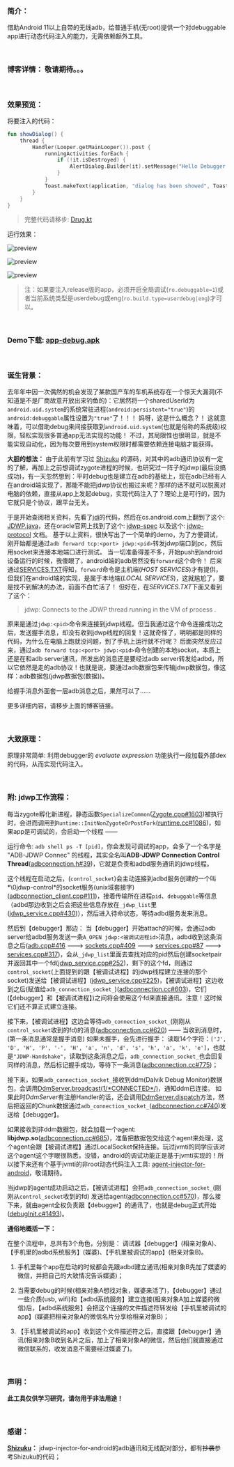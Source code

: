 ### 简介：
借助Android 11以上自带的无线adb，给普通手机(无root)提供一个对debuggable app进行动态代码注入的能力，无需依赖额外工具。

<br/>

### 博客详情： 敬请期待。。。

<br/>

### 效果预览：

将要注入的代码：

```kotlin
fun showDialog() {
    thread {
        Handler(Looper.getMainLooper()).post {
            runningActivities.forEach {
                if (!it.isDestroyed) {
                    AlertDialog.Builder(it).setMessage("Hello Debugger from $application").setPositiveButton("close", null).show()
                }
            }
            Toast.makeText(application, "dialog has been showed", Toast.LENGTH_LONG).show()
        }
    }
}
```


>完整代码请移步: [Drug.kt](https://github.com/wuyr/jdwp-injector-for-android/blob/master/app/src/main/java/com/wuyr/jdwp_injector_test/Drug.kt)


运行效果：


![preview](https://github.com/wuyr/jdwp-injector-for-android/raw/main/previews/1.gif)

![preview](https://github.com/wuyr/jdwp-injector-for-android/raw/main/previews/2.gif)

![preview](https://github.com/wuyr/jdwp-injector-for-android/raw/main/previews/3.gif)


>注：如果要注入release版的app，必须开启全局调试(`ro.debuggable=1`)或者当前系统类型是userdebug或eng(`ro.build.type=userdebug|eng`)才可以。

<br/>

### Demo下载: [app-debug.apk](https://github.com/wuyr/jdwp-injector-for-android/raw/main/app-debug.apk)

<br/>

### 诞生背景：
去年年中因一次偶然的机会发现了某款国产车的车机系统存在一个惊天大漏洞(不知道是不是厂商故意开放出来钓鱼的)：它居然将一个sharedUserId为`android.uid.system`的系统常驻进程(`android:persistent="true"`)的`android:debuggable`属性设置为`"true"`了！！！
妈呀，这是什么概念？！ 这就意味着，可以借助debug来间接获取到`android.uid.system`(也就是俗称的系统级)权限，轻松实现很多普通app无法实现的功能！
不过，其局限性也很明显，就是不能实现自动化，因为每次要用到system权限时都需要依赖连接电脑才能获得。

**大胆的想法：** 由于此前有学习过 [Shizuku](https://github.com/RikkaApps/Shizuku) 的源码，对其中的adb通讯协议有一定的了解，再加上之前想调试zygote进程的时候，也研究过一阵子的jdwp(最后没搞成功)，有一天忽然想到：平时debug也是建立在adb的基础上，现在adb已经有人在android端实现了，那能不能把jdwp协议也搬过来呢？那样的话不就可以脱离对电脑的依赖，直接从app上发起debug，实现代码注入了？理论上是可行的，因为它就只是个协议，跟平台无关。

于是开始查阅相关资料，先看了[jdi](https://aosp.app/android-11.0.0_r1/xref/external/oj-libjdwp/)的代码，然后在cs.android.com上翻到了这个: [JDWP.java](https://cs.android.com/android/platform/superproject/main/+/main:out/soong/.intermediates/external/oj-libjdwp/jdwp_generated_java/gen/JDWP.java)，还在oracle官网上找到了这个: [jdwp-spec](https://docs.oracle.com/javase/8/docs/technotes/guides/jpda/jdwp-spec.html) 以及这个: [jdwp-protocol](https://docs.oracle.com/javase/8/docs/platform/jpda/jdwp/jdwp-protocol.html)  文档。
基于以上资料，很快写出了一个简单的demo，为了方便调试，刚开始都是通过`adb forward tcp:<port> jdwp:<pid>`转发jdwp端口到pc，然后用socket来连接本地端口进行测试。
当一切准备得差不多，开始push到android设备运行的时候，我傻眼了，android端的adb居然没有`forward`这个命令！
后来通过[SERVICES.TXT](https://aosp.app/android-11.0.0_r1/xref/system/core/adb/SERVICES.TXT#219)得知，`forward`命令是主机端(*HOST SERVICES*)才有提供，但我们在android端的实现，是属于本地端(*LOCAL SERVICES*)，这就尴尬了，要是找不到解决的办法，前面不白忙活了！
但好在，在*SERVICES.TXT*下面又看到了这个：
>jdwp:<pid>
>Connects to the JDWP thread running in the VM of process <pid>.

原来是通过`jdwp:<pid>`命令来连接到jdwp线程。但当我通过这个命令连接成功之后，发送握手消息，却没有收到jdwp线程的回复！这就奇怪了，明明都是同样的代码，为什么在电脑上跑就没问题，到了手机上运行就不行呢？
后面突然反应过来，通过`adb forward tcp:<port> jdwp:<pid>`命令创建的本地socket，本质上还是在和adb server通讯，所发出的消息还是要经过adb server转发给adbd，所以它依然是走的adb协议！也就是说，要通过adb数据包来传输jdwp数据包，像这样：adb数据包(jdwp数据包(数据))。

给握手消息外面套一层adb消息之后，果然可以了……

更多详细内容，请移步上面的博客链接。

<br/>

### 大致原理：
原理非常简单: 利用debugger的 *evaluate expression* 功能执行一段加载外部dex的代码，从而实现代码注入。

<br/>

### 附: jdwp工作流程：
每当zygote孵化新进程，静态函数`SpecializeCommon`([Zygote.cpp#1603](https://aosp.app/android-11.0.0_r1/xref/frameworks/base/core/jni/com_android_internal_os_Zygote.cpp#1603))被执行时，会进而调用到`Runtime::InitNonZygoteOrPostFork`([runtime.cc#1086](https://aosp.app/android-11.0.0_r1/xref/art/runtime/runtime.cc#1086))，如果app是可调试的，会启动一个线程 ——

运行命令: `adb shell ps -T [pid]`，你会发现可调试的app，会多了一个名字是 "ADB-JDWP Connec" 的线程，其实全名叫**ADB-JDWP Connection Control Thread**([adbconnection.h#39](https://aosp.app/android-11.0.0_r1/xref/art/adbconnection/adbconnection.h#39))，它就是负责和adbd服务通讯的jdwp线程。

这个线程在启动之后，(`control_socket`)会主动连接到adbd服务创建的一个叫*\0jdwp-control*的socket服务(unix域套接字)([adbconnection_client.cpp#111](https://aosp.app/android-11.0.0_r1/xref/system/core/adb/libs/adbconnection/adbconnection_client.cpp#111))，接着传输所在进程`pid`、`debuggable`等信息（adbd那边收到之后会把这些信息存放在`_jdwp_list`里([jdwp_service.cpp#430](https://aosp.app/android-11.0.0_r1/xref/system/core/adb/daemon/jdwp_service.cpp#430))），然后进入待命状态，等待adbd服务发来消息。

然后到【debugger】那边：
当【debugger】开始attach的时候，会通过adb server给adbd服务发送一条`A_OPEN jdwp:<被调试进程id>`消息，adbd收到这条消息之后([adb.cpp#416](https://aosp.app/android-11.0.0_r1/xref/system/core/adb/adb.cpp#416) ---> [sockets.cpp#409](https://aosp.app/android-11.0.0_r1/xref/system/core/adb/sockets.cpp#409) ---> [services.cpp#87](https://aosp.app/android-11.0.0_r1/xref/system/core/adb/services.cpp#87) ---> [services.cpp#317](https://aosp.app/android-11.0.0_r1/xref/system/core/adb/daemon/services.cpp#317))，会从`_jdwp_list`里面去查找对应的pid然后创建socketpair并返回其中一个fd([jdwp_service.cpp#252](https://aosp.app/android-11.0.0_r1/xref/system/core/adb/daemon/jdwp_service.cpp#252))，剩下的这个fd，则通过`control_socket`(上面提到的跟【被调试进程】的jdwp线程建立连接的那个socket)发送给【被调试进程】([jdwp_service.cpp#225](https://aosp.app/android-11.0.0_r1/xref/system/core/adb/daemon/jdwp_service.cpp#225))，【被调试进程】这边收到之后(赋值给`adb_connection_socket_`)([adbconnection.cc#603](https://aosp.app/android-11.0.0_r1/xref/art/adbconnection/adbconnection.cc#603))，它们(【debugger】和【被调试进程】)之间将会使用这个fd来直接通讯。注意！这时候它们还不算正式建立连接。

接下来，【被调试进程】这边会等待`adb_connection_socket_`(刚刚从`control_socket`收到的fd)的消息([adbconnection.cc#620](https://aosp.app/android-11.0.0_r1/xref/art/adbconnection/adbconnection.cc#620)) ——
当收到消息时，(第一条消息通常是握手消息) 如果未握手，会先进行握手：
读取14个字符：`['J', 'D', 'W', 'P', '-', 'H', 'a', 'n', 'd', 's', 'h', 'a', 'k', 'e']`，也就是`"JDWP-Handshake"`，读取到这条消息之后，`adb_connection_socket_`也会回复同样的消息，然后标记握手成功，等待下一条消息([adbconnection.cc#775](https://aosp.app/android-11.0.0_r1/xref/art/adbconnection/adbconnection.cc#775))；

接下来，如果`adb_connection_socket_`接收到ddm(Dalvik Debug Monitor)数据包，会调用[DdmServer.broadcast(1/\*CONNECTED\*/)](https://aosp.app/android-11.0.0_r1/xref/libcore/dalvik/src/main/java/org/apache/harmony/dalvik/ddmc/DdmServer.java#117)，通知ddm已连接。
如果此时*DdmServer*有注册Handler的话，还会调用[DdmServer.dispatch](https://aosp.app/android-11.0.0_r1/xref/libcore/dalvik/src/main/java/org/apache/harmony/dalvik/ddmc/DdmServer.java#150)方法，然后把返回的Chunk数据通过`adb_connection_socket_`([adbconnection.cc#740](https://aosp.app/android-11.0.0_r1/xref/art/adbconnection/adbconnection.cc#740))发送给【debugger】。

如果接收到非ddm数据包，就会加载一个agent: **libjdwp.so**([adbconnection.cc#685](https://aosp.app/android-11.0.0_r1/xref/art/adbconnection/adbconnection.cc#685))，准备把数据包交给这个agent来处理，这个agent会跟【被调试进程】通过LocalSocket保持连接。玩过jvmti的同学应该对这个agent这个字眼很熟悉，没错，android的调试功能正是基于jvmti实现的！所以接下来还有个基于jvmti的非root动态代码注入工具: [agent-injector-for-android](https://github.com/wuyr/agent-injector-for-android)，敬请期待。

当jdwp的agent成功启动之后，【被调试进程】会把`adb_connection_socket_`(刚刚从`control_socket`收到的fd) 发送给agent([adbconnection.cc#570](https://aosp.app/android-11.0.0_r1/xref/art/adbconnection/adbconnection.cc#570))，那么接下来，就由agent全权负责跟【debugger】的通讯了，也就是debug正式开始([debugInit.c#1493](https://aosp.app/android-11.0.0_r1/xref/external/oj-libjdwp/src/share/back/debugInit.c#1493))。

**通俗地概括一下：**

在整个流程中，总共有3个角色，分别是：
调试器【debugger】(相亲对象A)、【手机里的adbd系统服务】(媒婆)、【手机里被调试的app】(相亲对象B)。

1. 手机里每个app在启动的时候都会先跟adbd建立通讯(相亲对象B先加了媒婆的微信，并把自己的大致情况告诉媒婆)；

2. 当需要debug的时候(相亲对象A想找对象，媒婆来活了)，【debugger】通过一些介质(usb, wifi)和【adbd系统服务】建立连接(相亲对象A加上媒婆的微信)后，【adbd系统服务】会把这个连接的文件描述符转发给【手机里被调试的app】(媒婆把相亲对象A的微信名片分享给相亲对象B)；

3. 【手机里被调试的app】收到这个文件描述符之后，直接跟【debugger】通讯(相亲对象B收到名片之后，加上了相亲对象A的微信，然后他们就直接通过微信联系的，收发消息不需要经过媒婆了)。

<br/>

### 声明：
**此工具仅供学习研究，请勿用于非法用途！**

<br/>

### 感谢：

**[Shizuku](https://github.com/RikkaApps/Shizuku)：** jdwp-injector-for-android的adb通讯和无线配对部分，都有~~抄袭~~参考Shizuku的代码；